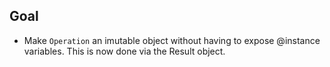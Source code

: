 ## Goal

* Make `Operation` an imutable object without having to expose @instance variables. This is now done via the Result object.
